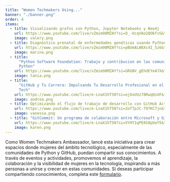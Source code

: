 ```yaml
---
title: "Women Techmakers Using..."
banner: "./banner.png"
order: 4
items:
  - title: Visualizando grafos con Python, Jupyter Notebooks y Neo4j
    url: https://www.youtube.com/live/vZmim98MZAY?si=O_-UcqVAo2QO6fcG&t=7
    image: valery.png
  - title: Diagnóstico prenatal de enfermedades genéticas usando Python
    url: https://www.youtube.com/live/vZmim98MZAY?si=pBUmALW8Xc4I_5z6&t=2451
    image: marina.png
  - title:
      "Python Software Foundation: Trabajo y contribucion en las comunidades
      Python"
    url: https://www.youtube.com/live/vZmim98MZAY?si=GRGBV_gEhdEYeA7X&t=4479
    image: tania.png
  - title:
      "GitHub y Tu Carrera: Impulsando Tu Desarrollo Profesional en el Mundo
      Tech"
    url: https://www.youtube.com/live/e-LnaX1hT50?si=ejOxUUz78RwqQsUF&t=333
    image: andrea.png
  - title: Optimizando el flujo de trabajo de desarrollo con GitHub Actions
    url: https://www.youtube.com/live/e-LnaX1hT50?si=2of7pJC-797KC7jn&t=2661
    image: vanessa.png
  - title: "GitCommit: Un programa de colaboración entre Microsoft y GitHub"
    url: https://www.youtube.com/live/e-LnaX1hT50?si=VYHY1qPE8S8pUeY5&t=4411
    image: karen.png
---
```


Como Women Techmakers Ambassador, lancé esta iniciativa para crear espacios
donde mujeres del ámbito tecnológico, especialmente de las comunidades de Python
y GitHub, puedan compartir sus conocimientos. A través de eventos y actividades,
promovemos el aprendizaje, la colaboración y la visibilidad de mujeres en la
tecnología, inspirando a más personas a unirse y crecer en estas comunidades. Si
deseas participar compartiendo conocimientos, completa este
[formulario](https://docs.google.com/forms/d/e/1FAIpQLSd-KzNKWxBwddMGQgn5JwXtvOlDgD9ztJd8jr3SJ24O2hC68g/viewform?usp=sharing).
